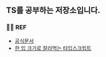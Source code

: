 ## TS를 공부하는 저장소입니다.


### 🙇‍♀️ REF
- [공식문서](https://www.typescriptlang.org/ko/docs/handbook/2/basic-types.html)
- [한 입 크기로 잘라먹는 타입스크립트](https://www.inflearn.com/course/%ED%95%9C%EC%9E%85-%ED%81%AC%EA%B8%B0-%ED%83%80%EC%9E%85%EC%8A%A4%ED%81%AC%EB%A6%BD%ED%8A%B8/news)
